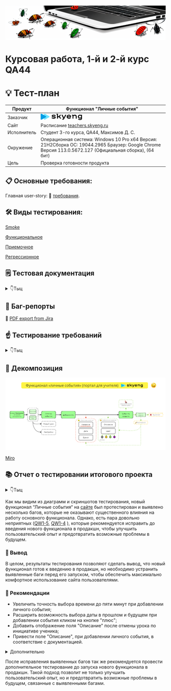![](assets/Head.png) 

# Курсовая работа, 1-й и 2-й курс QA44

# 💡 Тест-план

| Продукт | Функционал "Личные события" | 
|---|---|
| Заказчик | <img src=assets/skyeng-logo-light_2.png width="130" height="20"> |
| Сайт | Расписание [teachers.skyeng.ru](https://teachers.skyeng.ru/schedule) |
| Исполнитель | Студент 3-го курса, QA44, Максимов Д. С. |
| Окружение | Операционная система: Windows 10 Pro x64 Версия: 21H2Сборка ОС: 19044.2965 Браузер: Google Chrome Версия 113.0.5672.127 (Официальная сборка), (64 бит) |
| Цель | Проверка готовности продукта |

## 📋 Основные требования:

Главная user-story: 🔗 [требования](https://www.notion.so/6746e543d02c43879de0057cafe196b0?pvs=21).

## 🛠 Виды тестирования:

[Smoke](https://drive.google.com/file/d/1v-HuvkwAJllK_F5Jw6eyp_4kecmb7CXM/view?usp=sharing)

[Функциональное](https://drive.google.com/file/d/1V3JqMpvYMbRb_76Y6eZMkDuC3KuMz6nf/view?usp=sharing) 

[Приемочное](https://drive.google.com/file/d/1RFpUztcsnpH1X3Y5Ii4iCJpr5vmc1j4R/view?usp=sharing)

[Регрессионное](https://drive.google.com/file/d/1qttt5YAJeW0M6ZNPrPi9fxVORmDsZxab/view?usp=sharing)

## 🗒 Тестовая документация

<details>
  <summary>👇Тыц</summary>
    
| Вид тестирования | Отчет |
| --- | --- |
| [Чек-лист новой функциональности](https://drive.google.com/file/d/1V3JqMpvYMbRb_76Y6eZMkDuC3KuMz6nf/view?usp=drive_link) | [Тест-ран](https://drive.google.com/file/d/1z2A__wYiJT7UtFYHIkLw5wjCGX8_A9Ws/view?usp=sharing) |
| [Регрессионный чек-лист](https://drive.google.com/file/d/1qttt5YAJeW0M6ZNPrPi9fxVORmDsZxab/view?usp=sharing) | [Тест-ран](https://drive.google.com/file/d/1Q0VojNA1Ymd1ZqEI3xlqttbBdKMeQfc3/view?usp=sharing) |
| [Приемочное](https://drive.google.com/file/d/1RFpUztcsnpH1X3Y5Ii4iCJpr5vmc1j4R/view?usp=sharing) | [Тест-ран](https://drive.google.com/file/d/1bBrBdX7XTWu-dTCXpwj_iAddbLVbEeor/view?usp=sharing) |
| [Smoke](https://drive.google.com/file/d/1v-HuvkwAJllK_F5Jw6eyp_4kecmb7CXM/view?usp=sharing) | [Тест-ран](https://drive.google.com/file/d/1p9UKiOQaza-zKvxndZBWC4DpCcovJ-VA/view?usp=sharing) |
| [API-тестирование (Postman-collection)](https://drive.google.com/file/d/1NN1Z1os_G9X8v__kHSxHECw2T1hEin5G/view?usp=sharing) | [Тест-ран](https://drive.google.com/file/d/1LERFdhZbvL3cPY2XkUsFbxiYxEhY1_Ex/view?usp=sharing) |
</details>


## 🐞 Баг-репорты

🔗 [PDF export from Jira](https://drive.google.com/drive/folders/1BF6coFmrlZ4ZshWnYib36WgjzAggjsQc?usp=sharing)

## ☝️ Тестирование требований

<details>
  <summary>👇Тыц</summary>
    
| Требование | Вопрос к требованию | Критерий |
| --- | --- | --- |
| Преподаватель может добавить личное событие кликнув в слот | Обводка сетка слотов малозаметна на макете | Недвусмысленность |
| Преподаватель может добавить личное событие нажав на плюс | Плюс на макете не отмечен | Недвусмысленность |
| Для удаления личного события необходимо на него кликнуть и нажать кнопку «Удалить» | Как подтверждается удаление личного события? | Полнота |
| Для того чтобы отредактировать личное событие, необходимо кликнуть на него и нажать «Редактировать». | Как подтверждается редактирование личного события? | Полнота |
| Если событие и урок совпадают по времени, урок отображается всегда выше всего.
Если два события происходят в одно время, отображается выше то, которое было создано последним. | Как происходит отображение событий, назначенных на одно время, если их больше 2-х? | Корректность |
</details>

## 🔎 Декомпозиция

<img src="assets/decomposition.PNG" alt="Decomposition"/>

[Miro](https://miro.com/app/board/uXjVMC9ROLI=/?share_link_id=277424855356)

## 📚 Отчет о тестировании итогового проекта
<details>
  <summary>👇Тыц</summary>
<img src=assets/acceptance.png>
<img src=assets/smoke.png>
<img src=assets/F1.jpg>
<img src=assets/F2.jpg>
</details>


Как мы видим из диаграмм и скриншотов тестирования, новый функционал “Личные события“ на [сайте](https://teachers.skyeng.ru/schedule) был протестирован и выявлено несколько багов, которые не оказывают существенного влияния на работу основного функционала. Однако, есть пара довольно неприятных ([QW1-5](https://drive.google.com/file/d/1_H6q3z2C1wDdQZaRsIq_2w6-fEHyDITJ/view?usp=sharing), [QW1-4](https://drive.google.com/file/d/111CDltOvvu8cvk6oXanAEgKK5CtIe5C2/view?usp=sharing) ), которые рекомендуется исправить до введения нового функционала в продакшн, чтобы улучшить пользовательский опыт и предотвратить возможные проблемы в будущем.

### 📒 Вывод

В целом, результаты тестирования позволяют сделать вывод, что новый функционал готов к введению в продакшн, но необходимо устранить выявленные баги перед его запуском, чтобы обеспечить максимально комфортное использование сайта пользователями.

### 📌 Рекомендации

- Увеличить точность выбора времени до пяти минут при добавлении личного события;
- Расширить возможность выбора даты в прошлом и будущем при добавлении события кликом на кнопке "плюс";
- Добавить отображение поля "Описание" после отмены урока по инициативе ученика;
- Привести поле "Описание", при добавлении личного события, в соответствие с документацией.
<details>
    <summary>Дополнительно</summary>
    
    Добавить возможность скрытия левого меню, чтобы только расписание отображалось в полный экран.
    
  <img src=assets/R1_copy.jpg>
    
    Увеличить кратность масштабирования расписания (добавить увеличенный масштаб).
    
  <img src=assets/R2-2_copy.jpg>
    
    Убрать прокрутку расписания по горизонтали, т.к. на данный момент она бесполезна.
    
  <img src=assets/R3_copy_1.jpg>
  <img src=assets/R3_copy_1.jpg>

    Сделать границы сетки расписания более различимыми (контрастными по отношению к фону).
    
   <img src=assets/R4_copy.jpg>
    
    Вынести чек-бокс "Личные события" из меню с настройками. Также добавить возможность отображения личных событий отдельно от уроков.
    
<img src=assets/R5_copy.jpg>
    
    Добавить в настройки темы отображения сетки расписания.
    
    Добавить палитру RGB в цвета выбора личного события.
    
   <img src=assets/R7_copy.jpg>
    
    Добавить возможность сохранения цветовых шаблонов для личных событий.
</details>

После исправления выявленных багов так же рекомендуется провести дополнительное тестирование до запуска нового функционала в продакшн. Такой подход позволит не только улучшить пользовательский опыт, но и предотвратить возможные проблемы в будущем, связанные с выявленными багами.
